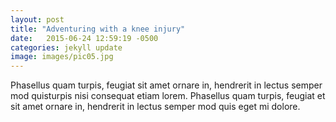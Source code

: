 ```yaml
---
layout: post
title: "Adventuring with a knee injury"
date:   2015-06-24 12:59:19 -0500
categories: jekyll update
image: images/pic05.jpg
---
```

Phasellus quam turpis, feugiat sit amet ornare in, hendrerit in lectus
semper mod quisturpis nisi consequat etiam lorem. Phasellus quam turpis,
feugiat et sit amet ornare in, hendrerit in lectus semper mod quis eget mi dolore.
